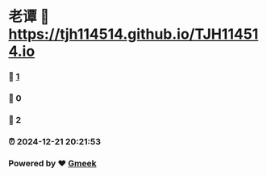 # 老谭 :link: https://tjh114514.github.io/TJH114514.io 
### :page_facing_up: [1](https://tjh114514.github.io/TJH114514.io/tag.html) 
### :speech_balloon: 0 
### :hibiscus: 2 
### :alarm_clock: 2024-12-21 20:21:53 
### Powered by :heart: [Gmeek](https://github.com/Meekdai/Gmeek)
